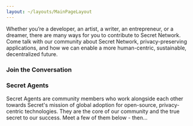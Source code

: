 ```yaml
---
layout: ~/layouts/MainPageLayout
---
```


<template v-slot:title>

## Secret Network Community

</template>

<slim-column>

Whether you’re a developer, an artist, a writer, an entrepreneur, or a dreamer, there are many ways for you to contribute to Secret Network. Come talk with our community about Secret Network, privacy-preserving applications, and how we can enable a more human-centric, sustainable, decentralized future.

</slim-column>

<slim-column>

### Join the Conversation

</slim-column>

<card-holder columns="3">

<community-card name="Secret Forum" to="https://forum.scrt.network/" class="forum">

<template v-slot:icon>

<themed-image>

<g-image light light-colored src="./img/community-card/forum-black.svg"></g-image>

<g-image dark dark-colored src="./img/community-card/forum-white.svg"></g-image>

</themed-image>

</template>

</community-card>

<community-card name="Discord Chat" to="https://discord.com/invite/SJK32GY" class="discord">

<template v-slot:icon>

<themed-image>

<g-image light light-colored src="./img/community-card/discord-black.svg"></g-image>

<g-image dark dark-colored src="./img/community-card/discord-white.svg"></g-image>

</themed-image>

</template>

</community-card>

<community-card name="Telegram" to="https://t.me/SCRTCommunity" class="telegram">

<template v-slot:icon>

<themed-image>

<g-image light light-colored src="./img/community-card/telegram-black.svg"></g-image>

<g-image dark dark-colored src="./img/community-card/telegram-white.svg"></g-image>

</themed-image>

</template>

</community-card>

<community-card name="Twitter" to="https://twitter.com/SecretNetwork" class="twitter">

<template v-slot:icon>

<themed-image>

<g-image light light-colored src="./img/community-card/twitter-black.svg"></g-image>

<g-image dark dark-colored src="./img/community-card/twitter-white.svg"></g-image>

</themed-image>

</template>

</community-card>

<community-card name="YouTube Channel" to="https://www.youtube.com/channel/UCZPqj7h7mzjwuSfw_UWxQPw" class="youtube">

<template v-slot:icon>

<themed-image>

<g-image light light-colored src="./img/community-card/youtube-black.svg"></g-image>

<g-image dark dark-colored src="./img/community-card/youtube-white.svg"></g-image>

</themed-image>

</template>

</community-card>

<community-card name="Github Repository" to="https://github.com/SecretFoundation/SecretWebsite" class="github">

<template v-slot:icon>

<themed-image>

<g-image light light-colored src="./img/community-card/github-black.svg"></g-image>

<g-image dark dark-colored src="./img/community-card/github-white.svg"></g-image>

</themed-image>

</template>

</community-card>

</card-holder>

<slim-column>

### Secret Agents

Secret Agents are community members who work alongside each other towards Secret's mission of global adoption for open-source, privacy-centric technologies. They are the core of our community and the true secret to our success. Meet a few of them below - then... <next-button class="turquoise" tag="if you choose to accept the call, become one yourself!" to="https://airtable.com/shr6FPA7SW6p2gDTY"></next-button>


  
<grid columns="5" class="agents-grid">

<grid-item name="Mohammed" tag="Canada" tagTwo="" to="" src="grid-item/agents/Mohammed - Canada.png">

</grid-item>

<grid-item name="Taariq" tag="South Africa" tagTwo="" to="" src="grid-item/agents/Taariq - South Africa.png">

</grid-item>

<grid-item name="Brendan" tag="USA" tagTwo="" to="" src="grid-item/agents/Brendan - USA.png" >

</grid-item>

<grid-item name="Ian" tag="Delta Quadrant" tagTwo="" to="" src="grid-item/agents/Ian - Delta Quadrant.png">

</grid-item>

<grid-item name="Laura" tag="USA" tagTwo="" to="" src="grid-item/agents/Laura - USA.png">

</grid-item>

<grid-item name="Vlad" tag="Russia" tagTwo="" to="" src="grid-item/agents/Vlad - Russia.png">

</grid-item>

<grid-item name="Rina" tag="Russia" tagTwo="" to="" src="grid-item/agents/Rina - Russia.png">

</grid-item>

<grid-item name="Vladimir" tag="Planet Earth" tagTwo="" to="" src="grid-item/agents/Vladimir - Planet Earth.png">

</grid-item>

<grid-item name="James" tag="USA" tagTwo="" to="" src="grid-item/agents/James - USA.png">

</grid-item>

<grid-item name="Josh" tag="UK" tagTwo="" to="" src="grid-item/agents/Josh - UK.png">

</grid-item>

<grid-item name="Robin" tag="Switzerland" tagTwo="" to="" src="grid-item/agents/Robin - Switzerland.png">

</grid-item>

<grid-item name="Eckhard" tag="Norway" tagTwo="" to="" src="grid-item/agents/Eckhard - Norway.png">

</grid-item>

<grid-item name="Marcel" tag="Germany" tagTwo="" to="" src="grid-item/agents/Marcel - Germany.png" >

</grid-item>

<grid-item name="Julian" tag="Switzerland" tagTwo="" to="" src="grid-item/agents/Julian - Switzerland.png">

</grid-item>

<grid-item name="Zach" tag="USA" tagTwo="" to="" src="grid-item/agents/Zach - USA.png">

</grid-item>

<grid-item name="Jangsa" tag="Japan" tagTwo="" to="" src="grid-item/agents/Jangsa - Japan.png">

</grid-item>

<grid-item name="Taz" tag="Earth" tagTwo="" to="" src="grid-item/agents/Taz - Earth.png">

</grid-item>

<grid-item name="Jan" tag="Belgium" tagTwo="" to="" src="grid-item/agents/Jan - Belgium.png" >

</grid-item>

<grid-item name="Carter" tag="USA" tagTwo="" to="" src="grid-item/agents/Carter - USA.png">

</grid-item>

<grid-item name="Xavier" tag="France" tagTwo="" to="" src="grid-item/agents/Xavier - France.png">

</grid-item>

<grid-item name="Dan" tag="Cayman Islands" tagTwo="" to="" src="grid-item/agents/Dan - Cayman Islands.png">

</grid-item>

</grid>

</slim-column>

<small-announcement>

<template v-slot:content>

#### Committees

There is no more consequential way to get involved with Secret Network than to [become a Secret Agent](https://airtable.com/shr6FPA7SW6p2gDTY) and join a community committee. Committees are made up of experts and enthusiasts working together to build our network and ecosystem by executing Secret Missions!

<next-button class="turquoise" tag="Join Us Now" to="/committees">

</next-button>

</template>

</small-announcement>

<single-column>

<twin-columns class="sharing-secrets">

<template v-slot:left>

## Sharing Secrets Podcast

Sharing Secrets - a new series from the Secret Foundation - explores the biggest secrets of the blockchain and cryptocurrency space. Hosted by Tor Bair, Sharing Secrets features everything from interviews, to monologues, to special guests, to technical explainers, to surprises, and beyond.

</template>

<template v-slot:right>

<next-button tag="See more" to="/podcast">

</next-button>

</template>

</twin-columns>

</single-column>

<single-column>

<template>

<grid columns="3">

<media-card tag="podcast" title="Ep 10 - Brittany Kaiser - Cambridge Analytica & Own Your Data" src="media-card/image9.png" to="https://soundcloud.com/sharing-secrets/ep-10-brittany-kaiser-cambridge-analytica-own-your-data" cta="Listen Now"></media-card>

<media-card tag="podcast" title="Ep 9 - Jamie Burke - Outlier Ventures" src="media-card/image9.png" to="https://soundcloud.com/sharing-secrets/ep-9-jamie-burke-outlier-ventures" cta="Listen Now"></media-card>

<media-card tag="podcast" title="Ep 8 - RAC - Grammy Winning Musician" src="media-card/image9.png" to="https://soundcloud.com/sharing-secrets/ep-8-rac-grammy-winning-musician" cta="Listen Now"></media-card>

</grid>

</template>

</single-column>

<style lang="scss">
.community-card {
    &:hover {
        &.forum {
            background-color: $primary-orange-color;
        }
        &.discord {
            background-color: #7289DA;
        }
        &.telegram {
            background-color: #0085D3;
        }
        &.twitter {
            background-color: #1DA1F2;
        }
        &.youtube {
            background-color: #F00;
        }
        &.github {
            background-color: #24292E;
        }
        @include theme(dark dark-colored) {
            .community-card__icon {
                .themed-image {
                    img {
                        filter: invert(0);
                    }
                }
            }
        }
        @include theme(light light-colored) {
            .community-card__icon {
                .themed-image {
                    img {
                        filter: invert(1);
                    }
                }
            }
        }
        .community-card__name {
            h4 {
                color: white;
            }
        }
    }
}
.agents-grid {
    grid-row-gap: $gutter !important;
    grid-column-gap: $gutter !important;
    @include respond-to("medium and down") {
        grid-template-columns: repeat(4, 1fr) !important;
    }
    .grid-item {
        border: 0 !important;
        &__hover {
            @include respond-to("medium") {
                padding: $gutter 10px;
            }
            @include respond-to("small") {
                padding: $gutter 10px;
            }
            @include respond-to("xsmall and down") {
                padding: rem(5px);
            }
            .top, .bottom {
                span {
                    color: $primary-blue-color !important;
                    @include respond-to("medium and up") {
                        font-size: 15px;
                    }
                }
                p {
                    @include respond-to("medium and up") {
                        font-size: 18px;
                    }
                }
            } 
        }
    }
}
.twin-columns {
    &.sharing-secrets {
        grid-template-columns: 1fr 332px;
        padding-bottom: 0;
        .twins-column {
            &--start {
                width: 100%;
                padding: 0;
                justify-self: left;
                p {
                    margin-bottom: 0;
                }
            }
            &--end {
                width: 100%;
                padding-right: 0;
                text-align: right;
            }
        }
        @include respond-to("medium and down") {
            grid-template-columns: 100%;
            grid-template-rows: auto;
            grid-row-gap: rem(16px);
            .twins-column {
                &--start {
                    width: 100%;
                    padding: 0;
                    justify-self: left;
                }
                &--end {
                    width: 100%;
                    padding-right: unset;
                    padding-left: 0;
                    text-align: left;
                }
            }
        }
    }
}
</style>
